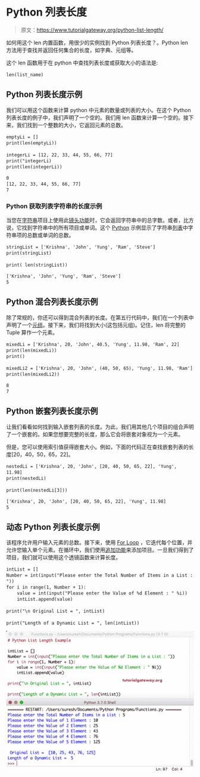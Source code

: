 # Python 列表长度

> 原文：<https://www.tutorialgateway.org/python-list-length/>

如何用这个 len 内置函数，用很少的实例找到 Python 列表长度？。Python len 方法用于查找并返回任何集合的长度，如字典、元组等。

这个 len 函数用于在 python 中查找列表长度或获取大小的语法是:

```
len(list_name)
```

## Python 列表长度示例

我们可以用这个函数来计算 python 中元素的数量或列表的大小。在这个 Python 列表长度的例子中，我们声明了一个空的。我们用 len 函数来计算一个空的。接下来，我们找到一个整数的大小，它返回元素的总数。

```
emptyLi = []
print(len(emptyLi))

integerLi = [12, 22, 33, 44, 55, 66, 77]
print("integerLi)
print(len(integerLi))
```

```
0
[12, 22, 33, 44, 55, 66, 77]
7
```

### Python 获取列表字符串的长度示例

当您在[字符串](https://www.tutorialgateway.org/python-string/)项目上使用此[镜头功能](https://www.tutorialgateway.org/python-len-function/)时，它会返回字符串中的总字数。或者，比方说，它找到字符串中的所有项目或单词。这个 [Python](https://www.tutorialgateway.org/python-tutorial/) 示例显示了字符串[列表](https://www.tutorialgateway.org/python-list/)中字符串项的总数或单词的总数。

```
stringList = ['Krishna', 'John', 'Yung', 'Ram', 'Steve']
print(stringList)

print( len(stringList))
```

```
['Krishna', 'John', 'Yung', 'Ram', 'Steve']
5
```

## Python 混合列表长度示例

除了常规的，你还可以得到混合列表的长度。在第五行代码中，我们在一个列表中声明了一个[元组](https://www.tutorialgateway.org/python-tuple/)。接下来，我们将找到大小(这包括元组)。记住，len 将完整的 Tuple 算作一个元素。

```
mixedLi = ['Krishna', 20, 'John', 40.5, 'Yung', 11.98, 'Ram', 22]
print(len(mixedLi))
print()

mixedLi2 = ['Krishna', 20, 'John', (40, 50, 65), 'Yung', 11.98, 'Ram']
print(len(mixedLi2))
```

```
8
7
```

## Python 嵌套列表长度示例

让我们看看如何找到输入嵌套列表的长度。为此，我们用其他几个项目的组合声明了一个嵌套的。如果您想要完整的长度，那么它会将嵌套对象视为一个元素。

但是，您可以使用索引值获得嵌套大小。例如，下面的代码正在查找嵌套列表的长度[20，40，50，65，22]。

```
nestedLi = ['Krishna', 20, 'John', [20, 40, 50, 65, 22], 'Yung', 11.98]
print(nestedLi)

print(len(nestedLi[3]))
```

```
['Krishna', 20, 'John', [20, 40, 50, 65, 22], 'Yung', 11.98]
5
```

## 动态 Python 列表长度示例

该程序允许用户输入元素的总数。接下来，使用 [For Loop](https://www.tutorialgateway.org/python-for-loop/) ，它迭代每个位置，并允许您输入单个元素。在循环中，我们使用[追加功能](https://www.tutorialgateway.org/python-append-list-function/)来添加项目。一旦我们得到了项目，我们就可以使用这个透镜函数来计算长度。

```
intList = []
Number = int(input("Please enter the Total Number of Items in a List : "))
for i in range(1, Number + 1):
    value = int(input("Please enter the Value of %d Element : " %i))
    intList.append(value)

print("\n Original List = ", intList)

print("Length of a Dynamic List = ", len(intList))
```

![Python List Length 7](img/81a2bc2d358966c7158d49deed3ce933.png)